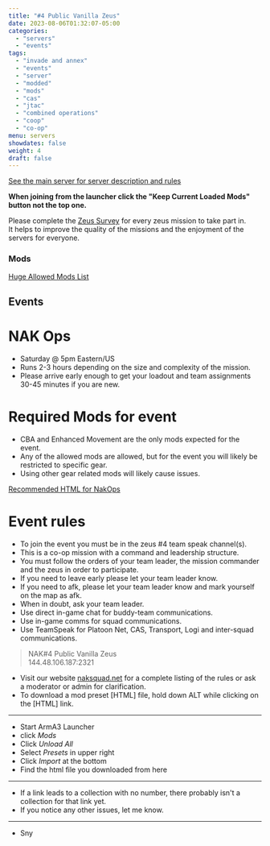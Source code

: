 ```yaml
---
title: "#4 Public Vanilla Zeus"
date: 2023-08-06T01:32:07-05:00
categories:
  - "servers"
  - "events"
tags:
  - "invade and annex"
  - "events"
  - "server"
  - "modded"
  - "mods"
  - "cas"
  - "jtac"
  - "combined operations"
  - "coop"
  - "co-op"
menu: servers
showdates: false
weight: 4
draft: false
---
```

[See the main server for server description and rules](https://www.naksquad.net/servers/ourservers/)
<!-- more -->
**When joining from the launcher click the "Keep Current Loaded Mods" button not the top one.**

Please complete the [Zeus Survey](https://forms.gle/aHSDdsxMVZQkLcaZ7) for every zeus mission to take part in. \
It helps to improve the quality of the missions and the enjoyment of the servers for everyone.
### Mods
[Huge Allowed Mods List](https://www.naksquad.net/mods/approved-mods/)

## Events

# NAK Ops
- Saturday @ 5pm Eastern/US
- Runs 2-3 hours depending on the size and complexity of the mission. 
- Please arrive early enough to get your loadout and team assignments 30-45 minutes if you are new.

# Required Mods for event

 - CBA and Enhanced Movement are the only mods expected for the event.
 - Any of the allowed mods are allowed, but for the event you will likely be restricted to specific gear.
 - Using other gear related mods will likely cause issues.

 [Recommended HTML for NakOps](/PRESETS/Nak_Ops_Vanilla.html)

# Event rules

- To join the event you must be in the zeus #4 team speak channel(s).
- This is a co-op mission with a command and leadership structure. 
- You must follow the orders of your team leader, the mission commander and the zeus in order to participate.
- If you need to leave early please let your team leader know.
- If you need to afk, please let your team leader know and mark yourself on the map as afk.
- When in doubt, ask your team leader.
- Use direct in-game chat for buddy-team communications.
- Use in-game comms for squad communications.
- Use TeamSpeak for Platoon Net, CAS, Transport, Logi and inter-squad communications.

> NAK#4 Public Vanilla Zeus \
 144.48.106.187:2321
 
- Visit our website [naksquad.net](https://naksquad.net) for a complete listing of the rules or ask a moderator or admin for clarification.
- To download a mod preset [HTML] file, hold down ALT while clicking on the [HTML] link.
---
- Start ArmA3 Launcher
- click <i>Mods</i>
- Click <i>Unload All</i>
- Select <i>Presets</i> in upper right
- Click <i>Import</i> at the bottom
- Find the html file you downloaded from here
---
- If a link leads to a collection with no number, there probably isn't a collection for that link yet.
- If you notice any other issues, let me know.
---
- Sny
